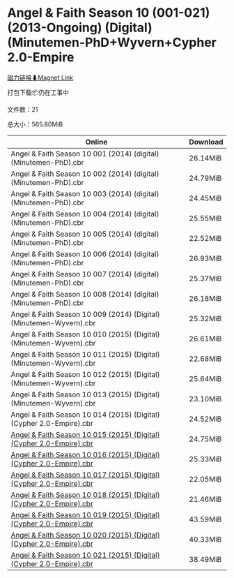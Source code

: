 # Angel & Faith Season 10 (001-021) (2013-Ongoing) (Digital)(Minutemen-PhD+Wyvern+Cypher 2.0-Empire

[磁力链接⬇Magnet Link](magnet:?xt=urn:btih:4392290542ceb4c705f5a39a65c9525f8f6f9576&dn=Angel%20%26%20Faith%20Season%2010%20%28001-021%29%20%282013-Ongoing%29%20%28Digital%29%28Minutemen-PhD%2BWyvern%2BCypher%202.0-Empire)

打包下载📦仍在工事中

文件数：21

总大小：565.80MiB

Online | Download
--- | ---
Angel & Faith Season 10 001 (2014) (digital) (Minutemen-PhD).cbr | 26.14MiB
Angel & Faith Season 10 002 (2014) (digital) (Minutemen-PhD).cbr | 24.79MiB
Angel & Faith Season 10 003 (2014) (digital) (Minutemen-PhD).cbr | 24.45MiB
Angel & Faith Season 10 004 (2014) (digital) (Minutemen-PhD).cbr | 25.55MiB
Angel & Faith Season 10 005 (2014) (digital) (Minutemen-PhD).cbr | 22.52MiB
Angel & Faith Season 10 006 (2014) (digital) (Minutemen-PhD).cbr | 26.93MiB
Angel & Faith Season 10 007 (2014) (digital) (Minutemen-PhD).cbr | 25.37MiB
Angel & Faith Season 10 008 (2014) (digital) (Minutemen-PhD).cbr | 26.18MiB
Angel & Faith Season 10 009 (2014) (Digital) (Minutemen-Wyvern).cbr | 25.32MiB
Angel & Faith Season 10 010 (2015) (Digital) (Minutemen-Wyvern).cbr | 26.61MiB
Angel & Faith Season 10 011 (2015) (Digital) (Minutemen-Wyvern).cbr | 22.68MiB
Angel & Faith Season 10 012 (2015) (Digital) (Minutemen-Wyvern).cbr | 25.64MiB
Angel & Faith Season 10 013 (2015) (Digital) (Minutemen-Wyvern).cbr | 23.10MiB
Angel & Faith Season 10 014 (2015) (Digital) (Cypher 2.0-Empire).cbr | 24.52MiB
[Angel & Faith Season 10 015 (2015) (Digital) (Cypher 2.0-Empire).cbr](https://github.com/alicewish/markdown/blob/master/comic/Angel-Faith-Season-10-015-2015-Digital-Cypher-2-0-Empire-cbr.md) | 24.75MiB
[Angel & Faith Season 10 016 (2015) (Digital) (Cypher 2.0-Empire).cbr](https://github.com/alicewish/markdown/blob/master/comic/Angel-Faith-Season-10-016-2015-Digital-Cypher-2-0-Empire-cbr.md) | 25.33MiB
[Angel & Faith Season 10 017 (2015) (Digital) (Cypher 2.0-Empire).cbr](https://github.com/alicewish/markdown/blob/master/comic/Angel-Faith-Season-10-017-2015-Digital-Cypher-2-0-Empire-cbr.md) | 22.05MiB
[Angel & Faith Season 10 018 (2015) (Digital) (Cypher 2.0-Empire).cbr](https://github.com/alicewish/markdown/blob/master/comic/Angel-Faith-Season-10-018-2015-Digital-Cypher-2-0-Empire-cbr.md) | 21.46MiB
[Angel & Faith Season 10 019 (2015) (Digital) (Cypher 2.0-Empire).cbr](https://github.com/alicewish/markdown/blob/master/comic/Angel-Faith-Season-10-019-2015-Digital-Cypher-2-0-Empire-cbr.md) | 43.59MiB
[Angel & Faith Season 10 020 (2015) (Digital) (Cypher 2.0-Empire).cbr](https://github.com/alicewish/markdown/blob/master/comic/Angel-Faith-Season-10-020-2015-Digital-Cypher-2-0-Empire-cbr.md) | 40.33MiB
[Angel & Faith Season 10 021 (2015) (Digital) (Cypher 2.0-Empire).cbr](https://github.com/alicewish/markdown/blob/master/comic/Angel-Faith-Season-10-021-2015-Digital-Cypher-2-0-Empire-cbr.md) | 38.49MiB